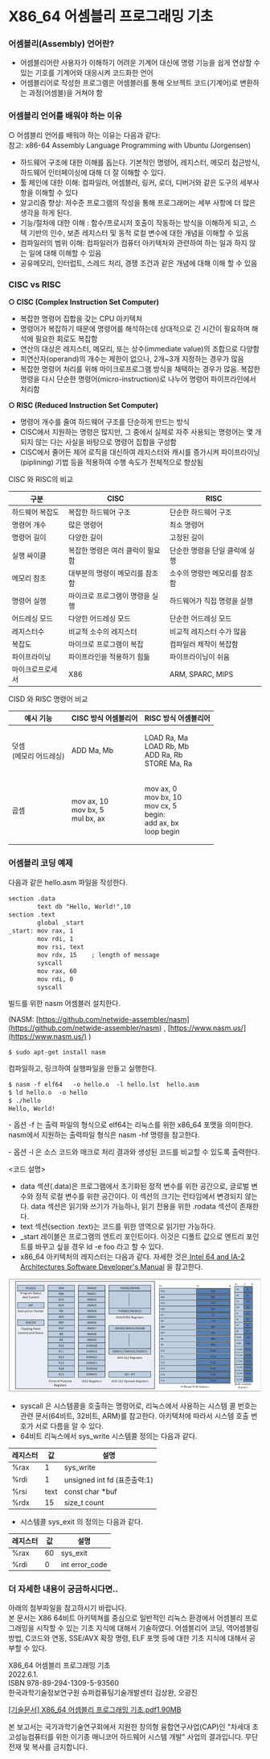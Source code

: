 # X86\_64 어셈블리 프로그래밍 기초

### 어셈블리(Assembly) 언어란?

* 어셈블리어란 사용자가 이해하기 어려운 기계어 대신에 명령 기능을 쉽게 연상할 수 있는 기호를 기계어와 대응시켜 코드화한 언어
* 어셈블리어로 작성한 프로그램은 어셈블러를 통해 오브젝트 코드(기계어)로 변환하는 과정(어셈블)을 거쳐야 함

### 어셈블리 언어를 배워야 하는 이유

○ 어셈블리 언어를 배워야 하는 이유는 다음과 같다: \
&#x20; 참고: x86-64 Assembly Language Programming with Ubuntu (Jorgensen)

* 하드웨어 구조에 대한 이해를 돕는다. 기본적인 명령어, 레지스터, 메모리 접근방식, 하드웨어 인터페이싱에 대해 더 잘 이해할 수 있다.
* 툴 체인에 대한 이해: 컴파일러, 어셈블러, 링커, 로더, 디버거와 같은 도구의 세부사항을 이해할 수 있다
* 알고리즘 향상: 저수준 프로그램의 작성을 통해 프로그래머는 세부 사항에 더 많은 생각을 하게 된다.
* 기능/절차에 대한 이해 : 함수/프로시저 호출이 작동하는 방식을 이해하게 되고, 스텍 기반의 인수, 보존 레지스터 및 동적 로컬 변수에 대한 개념을 이해할 수 있음
* 컴파일러의 범위 이해: 컴파일러가 컴퓨터 아키텍처와 관련하여 하는 일과 하지 않는 일에 대해 이해할 수 있음
* 공유메모리, 인터럽트, 스레드 처리, 경쟁 조건과 같은 개념에 대해 이해 할 수 있음

### &#x20;CISC vs RISC

**○ CISC (Complex Instruction Set Computer)**

* 복잡한 명령어 집합을 갖는 CPU 아키텍처
* 명령어가 복잡하기 때문에 명령어를 해석하는데 상대적으로 긴 시간이 필요하며 해석에 필요한 회로도 복잡함
* 연산의 대상은 레지스터, 메모리, 또는 상수(immediate value)의 조합으로 다양함
* 피연산자(operand)의 개수는 제한이 없으나, 2개\~3개 지정하는 경우가 많음
* 복잡한 명령어 처리를 위해 마이크로프로그램 방식을 채택하는 경우가 많음. 복잡한 명령을 다시 단순한 명령어(micro-instruction)로 나누어 명령어 파이프라인에서 처리함

&#x20;

**○ RISC (Reduced Instruction Set Computer)**

* 명령어 개수를 줄여 하드웨어 구조를 단순하게 만드는 방식
* CISC에서 지원하는 명령은 많지만, 그 중에서 실제로 자주 사용되는 명령어는 몇 개 되지 않는 다는 사실을 바탕으로 명령어 집합을 구성함
* CISC에서 줄어든 제어 로직을 대신하여 레지스터와 캐시를 증가시켜 파이프라이닝(piplining) 기법 등을 적용하여 수행 속도가 전체적으로 향상됨

CISC 와 RISC의 비교

| **구분**   | **CISC**           | **RISC**          |
| -------- | ------------------ | ----------------- |
| 하드웨어 복잡도 | 복잡한 하드웨어 구조        | 단순한 하드웨어 구조       |
| 명령어 개수   | 많은 명령어             | 최소 명령어            |
| 명령어 길이   | 다양한 길이             | 고정된 길이            |
| 실행 싸이클   | 복잡한 명령은 여러 클럭이 필요함 | 단순한 명령을 단일 클럭에 실행 |
| 메모리 참조   | 대부분의 명령이 메모리를 참조함  | 소수의 명령만 메모리를 참조함  |
| 명령어 실행   | 마이크로 프로그램이 명령을 실행  | 하드웨어가 직접 명령을 실행   |
| 어드레싱 모드  | 다양한 어드레싱 모드        | 단순한 어드레싱 모드       |
| 레지스터수    | 비교적 소수의 레지스터       | 비교적 레지스터 수가 많음    |
| 복잡도      | 마이크로 프로그램이 복잡      | 컴파일러 제작이 복잡함      |
| 파이프라이닝   | 파이프라인을 적용하기 힘듦     | 파이프라이닝이 쉬움        |
| 마이크로프로세서 | X86                | ARM, SPARC, MIPS  |

&#x20;

CISD 와 RISC 명령어 비교

| 예시 기능                   | CISC 방식 어셈블리어                                | RISC 방식 어셈블리어                                                                     |
| ----------------------- | -------------------------------------------- | --------------------------------------------------------------------------------- |
| <p>덧셈<br>(메모리 어드레싱)</p> | ADD Ma, Mb                                   | <p>LOAD Ra, Ma<br>LOAD Rb, Mb<br>ADD Ra, Rb<br>STORE Ma, Ra</p>                   |
| 곱셈                      | <p>mov ax, 10<br>mov bx, 5<br>mul bx, ax</p> | <p>mov ax, 0<br>mov bx, 10<br>mov cx, 5<br>begin:<br>add ax, bx<br>loop begin</p> |

&#x20;

### 어셈블리 코딩 예제

다음과 같은 hello.asm 파일을 작성한다.&#x20;

```
section .data
        text db "Hello, World!",10
section .text
        global _start
_start: mov rax, 1
        mov rdi, 1
        mov rsi, text
        mov rdx, 15    ; length of message
        syscall
        mov rax, 60
        mov rdi, 0
        syscall
```

&#x20;

빌드를 위한 nasm 어셈블러 설치한다.

&#x20;  (NASM: [https://github.com/netwide-assembler/nasm](https://github.com/netwide-assembler/nasm) , [https://www.nasm.us/](https://www.nasm.us/) )

```
$ sudo apt-get install nasm
```

컴파일하고, 링크하여 실행파일을 만들고 실행한다.

```
$ nasm -f elf64   -o hello.o  -l hello.lst  hello.asm 
$ ld hello.o  -o hello
$ ./hello 
Hello, World!
```

\- 옵션 -f 는 출력 파일의 형식으로 elf64는 리눅스를 위한 x86\_64 포맷을 의미한다. nasm에서 지원하는 출력파일 형식은 nasm -hf 명령을 참고한다.

\- 옵션 -l 은 소스 코드와 매크로 처리 결과와 생성된 코드를 비교할 수 있도록 출력한다.

&#x20;

<코드 설명>

* data 섹션(.data)은 프로그램에서 초기화된 정적 변수를 위한 공간으로, 글로벌 변수와 정적 로컬 변수를 위한 공간이다. 이 섹션의 크기는 런타임에서 변경되지 않는다. data 섹션은 읽기와 쓰기가 가능하나, 읽기 전용을 위한 .rodata 섹션이 존재한다. &#x20;
* text 섹션(section .text)는 코드를 위한 영역으로 읽기만 가능하다.&#x20;
* &#x20;\_start 레이블은 프로그램의 엔트리 포인트이다. 이것은 디폴트 값으로 엔트리 포인트를 바꾸고 싶을 경우 ld -e foo 라고 할 수 있다.
* x86\_64 아키텍처의 레지스터는 다음과 같다. 자세한 것은[ Intel 64 and IA-2 Architectures Software Developer's Manual](https://www.intel.com/content/www/us/en/developer/articles/technical/intel-sdm.html) 을 참고한다.

![X86\_64 프로세서 내부 레지스터 구조](../../.gitbook/assets/0Xmdn0h1lkHC4wMQmXbF61.png)

* syscall 은 시스템콜을 호출하는 명령어로, 리눅스에서 사용하는 시스템 콜 번호는 관련 문서(64비트, 32비트, ARM)를 참고한다. 아키텍처에 따라서 시스템 호출 번호가 서로 다름을 알 수 있다.
* 64비트 리눅스에서 sys\_write 시스템콜 정의는 다음과 같다.

| 레지스터 | 값    | 설명                       |
| ---- | ---- | ------------------------ |
| %rax | 1    | sys\_write               |
| %rdi | 1    | unsigned int fd (표준출력:1) |
| %rsi | text | const char \*buf         |
| %rdx | 15   | size\_t count            |

* 시스템콜 sys\_exit 의 정의는 다음과 같다.

| 레지스터 | 값  | 설명              |
| ---- | -- | --------------- |
| %rax | 60 | sys\_exit       |
| %rdi | 0  | int error\_code |

&#x20;

&#x20;

&#x20;

### 더 자세한 내용이 궁금하시다면..

아래의 첨부파일을 참고하시기 바랍니다. \
&#x20; 본 문서는 X86 64비트 아키텍쳐를 중심으로 일반적인 리눅스 환경에서 어셈블리 프로그래밍을 시작할 수 있는 기초 지식에 대해서 기술하였다.  어셈블리어 코딩, 역어셈블링 방법, C코드와 연동, SSE/AVX 확장 명령, ELF 포맷 등에 대한 기초 지식에 대해서 공부할 수 있다.

&#x20;

X86\_64 어셈블리 프로그래밍 기초\
2022.6.1.\
ISBN  978-89-294-1309-5-93560\
한국과학기술정보연구원  슈퍼컴퓨팅기술개발센터 김상완, 오광진

[\[기술문서\] X86\_64 어셈블리 프로그래밍 기초.pdf1.90MB](https://blog.kakaocdn.net/dn/QZ53S/btrDKLeaB2F/DSD1ijThg95KOvPITkRSNK/\[%EA%B8%B0%EC%88%A0%EB%AC%B8%EC%84%9C]%20X86\_64%20%EC%96%B4%EC%85%88%EB%B8%94%EB%A6%AC%20%ED%94%84%EB%A1%9C%EA%B7%B8%EB%9E%98%EB%B0%8D%20%EA%B8%B0%EC%B4%88.pdf?attach=1\&knm=tfile.pdf)



본 보고서는 국가과학기술연구회에서 지원한 창의형 융합연구사업(CAP)인 "차세대 초고성능컴퓨터를 위한 이기종 매니코어 하드웨어 시스템 개발" 사업의 결과입니다. 무단전재 및 복사를 금지합니다.
